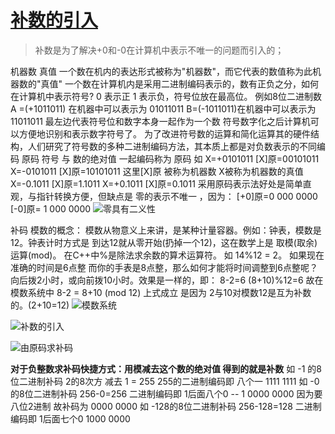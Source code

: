 # [补数的引入](https://github.com/bigbosschenyibo/gitblog/issues/2)

> 补数是为了解决+0和-0在计算机中表示不唯一的问题而引入的；

机器数 真值
一个数在机内的表达形式被称为"机器数"，而它代表的数值称为此机器数的"真值"
一个数在计算机内是采用二进制编码表示的，数有正负之分，如何在计算机中表示符号?
0 表示正 1 表示负，符号位放在最高位。
例如8位二进制数 A =(+1011011) 在机器中可以表示为 01011011
B=(-1011011)在机器中可以表示为11011011
最左边代表符号位和数字本身一起作为一个数
符号数字化之后计算机可以方便地识别和表示数字符号了。
为了改进符号数的运算和简化运算其的硬件结构，人们研究了符号数的多种二进制编码方法，其本质上都是对负数表示的不同编码
原码
符号 与 数的绝对值 一起编码称为 原码
如 X=+0101011 [X]原=00101011
X=-0101011 [X]原=10101011
这里[X]原 被称为机器数 X被称为机器数的真值
X=-0.1011 [X]原=1.1011
X=+0.1011 [X]原=0.1011
采用原码表示法好处是简单直观，与指针转换方便，但缺点是 零的表示不唯一 ，因为：
[+0]原=0 000 0000
[-0]原= 1 000 0000
![零具有二义性](https://github.com/user-attachments/assets/a9ae9a2a-ef2c-4bcc-bfff-c4dfe1a48867)

补码
模数的概念：
模数从物意义上来讲，是某种计量容器。例如：钟表，模数是12。钟表计时方式是 到达12就从零开始(扔掉一个12)，这在数学上是 取模(取余) 运算(mod)。
在C++中%是除法求余数的算术运算符。 如 14%12 = 2。
如果现在准确的时间是6点整 而你的手表是8点整，那么如何才能将时间调整到6点整呢？向后拨2小时，或向前拨10小时。效果是一样的，即：
8-2=6
(8+10)%12=6
故在模数系统中 8-2 = 8+10 (mod 12)
上式成立 是因为 2与10对模数12是互为补数的。(2+10=12)
![模数系统](https://github.com/user-attachments/assets/d2afafe9-e1e9-40b5-bbfa-7a98fb377f6d)

![补数的引入](https://github.com/user-attachments/assets/92db8b02-70f5-4df1-814f-ee84d3430130)

![由原码求补码](https://github.com/user-attachments/assets/ff23436b-5e1b-488d-82b5-d9dd32298185)

**对于负整数求补码快捷方式：用模减去这个数的绝对值  得到的就是补数**
如 -1 的8位二进制补码 2的8次方 减去 1 = 255 255的二进制编码即 八个一 1111 1111
如 -0 的8位二进制补码 256-0=256 二进制编码即 1后面八个0 -- 1 0000 0000 因为要八位2进制 故补码为
0000 0000
如 -128的8位二进制补码 256-128=128 二进制编码即 1后面七个0 1000 0000